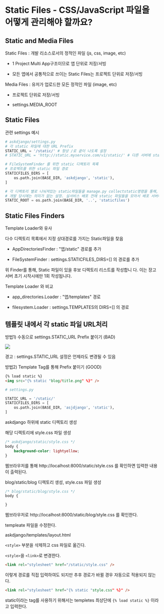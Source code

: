 # Static Files - CSS/JavaScript 파일을 어떻게 관리해야 할까요?

## Static and Media Files

Static Files : 개발 리소스로서의 정적인 파일 (js, css, image, etc)

* 1 Project Multi App구조이므로 앱 단위로 저장/서빙

* 모든 앱에서 공통적으로 쓰이는 Static Files는 프로젝트 단위로 저장/서빙

Media Files : 유저가 업로드한 모든 정적인 파일 (image, etc)

* 프로젝트 단위로 저장/서빙

* settings.MEDIA_ROOT

## Static Files

관련 settings 예시

```py
# askdjango/settings.py
# 각 static 파일에 대한 URL Prefix
STATIC_URL = '/static/' # 항상 /로 끝이 나도록 설정
# STATIC_URL = 'http://static.myservice.com/v1/static/' # 다른 서버에 static파일들을 복사했을 시

# FileSystemFinder 를 위한 static 디렉토리 목록
# 프로젝트를 위한 static 파일 경로
STATICFILES_DIRS = [
    os.path.join(BASE_DIR, 'askdjango', 'static'),
]

# 각 디렉토리 별로 나눠져있는 static파일들을 manage.py collectstatic명령을 통해, 아래 디렉토리 경로로 복사
# 개발 당시에는 의미가 없는 설정. 실서비스 배포 전에 static 파일들을 모아서 배포 서버에 복사
STATIC_ROOT = os.path.join(BASE_DIR, '..', 'staticfiles')
```

## Static Files Finders

Template Loader와 유사

다수 디렉토리 목록에서 지정 상대경로를 가지는 Static파일을 찾음

* AppDirectoriesFinder : "앱/static" 경로를 추가

* FileSystemFinder : settings.STATICFILES_DIRS=[] 의 경로를 추가

위 Finder를 통해, Static 파일이 있을 후보 디렉토리 리스트를 작성합니
다. 이는 장고 서버 초기 시작시에만 1회 작성됩니다.

Template Loader 와 비교

* app_directories.Loader : "앱/templates" 경로

* filesystem.Loader : settings.TEMPLATES의 DIRS=[] 의 경로

## 템플릿 내에서 각 static 파일 URL처리

방법1) 수동으로 settings.STATIC_URL Prefix 붙이기 (BAD)

<img src="/static/blog/title.png" />

경고 : settings.STATIC_URL 설정은 언제라도 변경될 수 있음

방법2) Template Tag를 통해 Prefix 붙이기 (GOOD)

```html
{% load static %}
<img src="{% static "blog/title.png" %}" />
```

```py
# settings.py

STATIC_URL = '/static/'
STATICFILES_DIRS = [
    os.path.join(BASE_DIR, 'asjdjango', 'static'),
]
```

askdjango 하위에 static 디렉토리 생성

해당 디렉토리에 style.css 파일 생성

```css
/* askdjango/static/style.css */
body {
    background-color: lightyellow;
}
```

웹브라우저를 통해 http://localhost:8000/static/style.css 를 확인하면 입력한 내용이 출력된다.

blog/static/blog 디렉토리 생성, style.css 파일 생성

```css
/* blog/static/blog/style.css */
body {

}
```

웹브라우저로 http://localhost:8000/static/blog/style.css 를 확인한다.


templeate 파일을 수정한다.

askdjango/templates/layout.html

`<style>` 부분을 삭제하고 css 파일로 옮긴다.

`<style>`을 `<link>`로 변경한다.

```html
<link rel="stylesheet" href="/static/style.css" />
```

이렇게 경로를 직접 입력하여도 되지만 추후 경로가 바뀔 경우 자동으로 적용되지 않는다.


```html
<link rel="stylesheet" href="{% static "style.css" %}" />
```

static이라는 tag를 사용하기 위해서는 templetes 최상단에 `{% load static %}` 이라고 입력한다.
